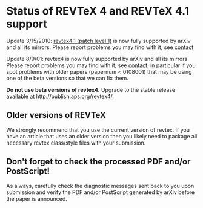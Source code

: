 Status of REVTeX 4 and REVTeX 4.1 support
=========================================

<span class="note">Update 3/15/2010:</span> [revtex4.1 (patch level
1)](http://authors.aps.org/revtex4/) is now fully supported by arXiv and
all its mirrors. Please report problems you may find with it, see
[contact](http://arxiv.org/help/contact)

<span class="note">Update 8/9/01:</span> revtex4 is now fully supported
by arXiv and all its mirrors. Please report problems you may find with
it, see [contact](http://arxiv.org/help/contact), in particular if you
spot problems with older papers (papernum \< 0108001) that may be using
one of the beta versions so that we can fix them.

**Do not use beta versions of revtex4.** Upgrade to the stable release
available at <http://publish.aps.org/revtex4/>.

Older versions of REVTeX
------------------------

We strongly recommend that you use the current version of revtex. If you
have an article that uses an older version then you likely need to
package all necessary revtex class/style files with your submission.

Don't forget to check the processed PDF and/or PostScript!
----------------------------------------------------------

As always, carefully check the diagnostic messages sent back to you upon
submission and <span class="note">verify the PDF and/or PostScript
generated by arXiv before the paper is announced</span>.
